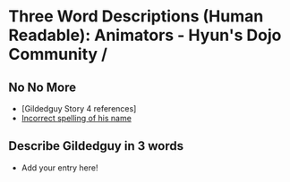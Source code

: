# Three Word Descriptions (Human Readable): Animators - Hyun's Dojo Community /  

## No No More

* [Gildedguy Story 4 references]
* [Incorrect spelling of his name](https://style-guide.devhubcentral.ml/grammar-nazi/you-spelled-gg-wrong)

## Describe Gildedguy in 3 words

* Add your entry here!
